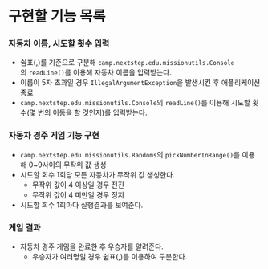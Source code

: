 # 구현할 기능 목록

### 자동차 이름, 시도할 횟수 입력

- 쉼표(,)를 기준으로 구분해 `camp.nextstep.edu.missionutils.Console`의 `readLine()`를 이용해 자동차 이름을 입력받는다.
- 이름이 5자 초과일 경우 `IllegalArgumentException`을 발생시킨 후 애플리케이션 종료
- `camp.nextstep.edu.missionutils.Console`의 `readLine()`를 이용해 시도할 횟수(몇 번의 이동을 할 것인지)를 입력받는다.

### 자동차 경주 게임 기능 구현

- `camp.nextstep.edu.missionutils.Randoms`의 `pickNumberInRange()`를 이용해 0~9사이의 무작위 값 생성
- 시도할 회수 1회당 모든 자동차가 무작위 값 생성한다.
    - 무작위 값이 4 이상일 경우 전진
    - 무작위 값이 4 미만일 경우 정지
- 시도할 회수 1회마다 실행결과를 보여준다.

### 게임 결과

- 자동차 경주 게임을 완료한 후 우승자를 알려준다.
    - 우승자가 여러명일 경우 쉼표(,)를 이용하여 구분한다.